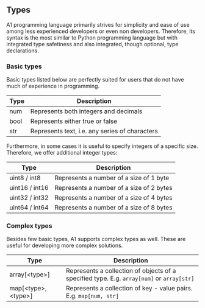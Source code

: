 ## Types

A1 programming language primarily strives for simplicity and ease of use among less experienced developers or even non developers. Therefore, its syntax is the most similar to Python programming language but with integrated type safetiness and also integrated, though optional, type declarations.

### Basic types

Basic types listed below are perfectly suited for users that do not have much of experience in programming.

| Type | Description |
| - | - |
| num | Represents both integers and decimals |
| bool | Represents either true or false |
| str | Represents text, i.e. any series of characters |

Furthermore, in some cases it is useful to specify integers of a specific size. Therefore, we offer additional integer types:

| Type | Description |
| - | - |
| uint8 / int8 | Represents a number of a size of 1 byte |
| uint16 / int16 | Represents a number of a size of 2 bytes |
| uint32 / int32 | Represents a number of a size of 4 bytes |
| uint64 / int64 | Represents a number of a size of 8 bytes |

### Complex types

Besides few basic types, A1 supports complex types as well. These are useful for developing more complex solutions.

| Type | Description |
| - | - |
| array[\<type>] | Represents a collection of objects of a specified type. E.g. `array[num]` or `array[str]` |
| map[\<type>, \<type>] | Represents a collection of key - value pairs. E.g. `map[num, str]` |